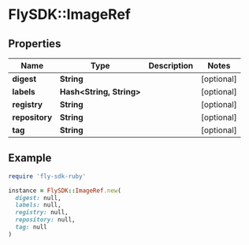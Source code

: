 # FlySDK::ImageRef

## Properties

| Name | Type | Description | Notes |
| ---- | ---- | ----------- | ----- |
| **digest** | **String** |  | [optional] |
| **labels** | **Hash&lt;String, String&gt;** |  | [optional] |
| **registry** | **String** |  | [optional] |
| **repository** | **String** |  | [optional] |
| **tag** | **String** |  | [optional] |

## Example

```ruby
require 'fly-sdk-ruby'

instance = FlySDK::ImageRef.new(
  digest: null,
  labels: null,
  registry: null,
  repository: null,
  tag: null
)
```

